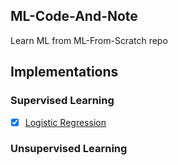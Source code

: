 ## ML-Code-And-Note
Learn ML from ML-From-Scratch repo

## Implementations
### Supervised Learning
- [x] [Logistic Regression](src/supervised_learning/logistic_regression/logistic_regression.py)

### Unsupervised Learning